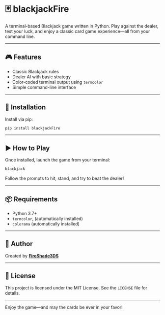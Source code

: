 
# 🃏 blackjackFire

A terminal-based Blackjack game written in Python. Play against the dealer, test your luck, and enjoy a classic card game experience—all from your command line.

---

## 🎮 Features

- Classic Blackjack rules
- Dealer AI with basic strategy
- Color-coded terminal output using `termcolor`
- Simple command-line interface

---

## 🚀 Installation

Install via pip:

```bash
pip install blackjackFire
```

---

## ▶️ How to Play

Once installed, launch the game from your terminal:

```bash
blackjack
```

Follow the prompts to hit, stand, and try to beat the dealer!

---

## 📦 Requirements

- Python 3.7+
- `termcolor`, (automatically installed)
- `colorama`   (automatically installed)

---

## 👤 Author

Created by [**FireShade3DS**](mailto:ben042010@icloud.com)

---

## 📄 License

This project is licensed under the MIT License. See the `LICENSE` file for details.

---

Enjoy the game—and may the cards be ever in your favor!
